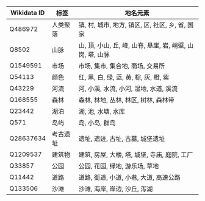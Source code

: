 | Wikidata ID | 标签                   | 地名元素                                                     |
|-------------|-----------------------|--------------------------------------------------------------|
| Q486972     | 人类聚落               | 镇, 村, 城市, 地方, 镇区, 区, 社区, 乡, 省, 国家                |
| Q8502       | 山脉                   | 山, 顶, 小山, 丘, 峰, 山脊, 悬崖, 岩, 峭壁, 山岗, 塔, 山脉       |
| Q1549591    | 市场                   | 市场, 集市, 集合地, 商场, 交易所                             |
| Q54113      | 颜色                   | 红, 黑, 白, 绿, 蓝, 黄, 棕, 灰, 橙, 紫                         |
| Q43229      | 河流                   | 河, 小溪, 水流, 小河, 湿地, 水道, 溪流                         |
| Q168555     | 森林                   | 森林, 林地, 丛林, 林区, 树林, 森林带                           |
| Q23442      | 湖泊                   | 湖, 池, 水塘, 水库                                           |
| Q571        | 岛屿                   | 岛, 小岛, 群岛                                               |
| Q28637634   | 考古遗址               | 遗址, 遗迹, 古址, 古墓, 城堡遗址                             |
| Q1209537    | 建筑物                 | 建筑, 房屋, 大楼, 塔, 城堡, 寺庙, 庭院, 工厂                   |
| Q33857      | 公园                   | 公园, 花园, 绿地, 游乐场, 草地                               |
| Q11442      | 道路                   | 道路, 街道, 小道, 小巷, 大道, 高速公路                       |
| Q133506     | 沙滩                   | 沙滩, 海岸, 岸边, 沙丘, 泻湖                                 |

